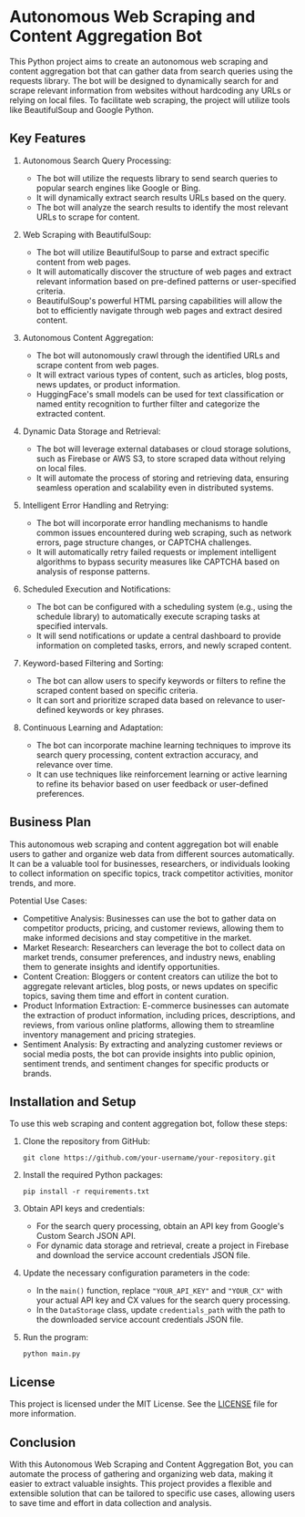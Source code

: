 # Autonomous Web Scraping and Content Aggregation Bot

This Python project aims to create an autonomous web scraping and content aggregation bot that can gather data from search queries using the requests library. The bot will be designed to dynamically search for and scrape relevant information from websites without hardcoding any URLs or relying on local files. To facilitate web scraping, the project will utilize tools like BeautifulSoup and Google Python.

## Key Features

1. Autonomous Search Query Processing:
   - The bot will utilize the requests library to send search queries to popular search engines like Google or Bing.
   - It will dynamically extract search results URLs based on the query.
   - The bot will analyze the search results to identify the most relevant URLs to scrape for content.

2. Web Scraping with BeautifulSoup:
   - The bot will utilize BeautifulSoup to parse and extract specific content from web pages.
   - It will automatically discover the structure of web pages and extract relevant information based on pre-defined patterns or user-specified criteria.
   - BeautifulSoup's powerful HTML parsing capabilities will allow the bot to efficiently navigate through web pages and extract desired content.

3. Autonomous Content Aggregation:
   - The bot will autonomously crawl through the identified URLs and scrape content from web pages.
   - It will extract various types of content, such as articles, blog posts, news updates, or product information.
   - HuggingFace's small models can be used for text classification or named entity recognition to further filter and categorize the extracted content.

4. Dynamic Data Storage and Retrieval:
   - The bot will leverage external databases or cloud storage solutions, such as Firebase or AWS S3, to store scraped data without relying on local files.
   - It will automate the process of storing and retrieving data, ensuring seamless operation and scalability even in distributed systems.

5. Intelligent Error Handling and Retrying:
   - The bot will incorporate error handling mechanisms to handle common issues encountered during web scraping, such as network errors, page structure changes, or CAPTCHA challenges.
   - It will automatically retry failed requests or implement intelligent algorithms to bypass security measures like CAPTCHA based on analysis of response patterns.

6. Scheduled Execution and Notifications:
   - The bot can be configured with a scheduling system (e.g., using the schedule library) to automatically execute scraping tasks at specified intervals.
   - It will send notifications or update a central dashboard to provide information on completed tasks, errors, and newly scraped content.

7. Keyword-based Filtering and Sorting:
   - The bot can allow users to specify keywords or filters to refine the scraped content based on specific criteria.
   - It can sort and prioritize scraped data based on relevance to user-defined keywords or key phrases.

8. Continuous Learning and Adaptation:
   - The bot can incorporate machine learning techniques to improve its search query processing, content extraction accuracy, and relevance over time.
   - It can use techniques like reinforcement learning or active learning to refine its behavior based on user feedback or user-defined preferences.

## Business Plan

This autonomous web scraping and content aggregation bot will enable users to gather and organize web data from different sources automatically. It can be a valuable tool for businesses, researchers, or individuals looking to collect information on specific topics, track competitor activities, monitor trends, and more.

Potential Use Cases:
- Competitive Analysis: Businesses can use the bot to gather data on competitor products, pricing, and customer reviews, allowing them to make informed decisions and stay competitive in the market.
- Market Research: Researchers can leverage the bot to collect data on market trends, consumer preferences, and industry news, enabling them to generate insights and identify opportunities.
- Content Creation: Bloggers or content creators can utilize the bot to aggregate relevant articles, blog posts, or news updates on specific topics, saving them time and effort in content curation.
- Product Information Extraction: E-commerce businesses can automate the extraction of product information, including prices, descriptions, and reviews, from various online platforms, allowing them to streamline inventory management and pricing strategies.
- Sentiment Analysis: By extracting and analyzing customer reviews or social media posts, the bot can provide insights into public opinion, sentiment trends, and sentiment changes for specific products or brands.

## Installation and Setup

To use this web scraping and content aggregation bot, follow these steps:

1. Clone the repository from GitHub:
   ```
   git clone https://github.com/your-username/your-repository.git
   ```

2. Install the required Python packages:
   ```
   pip install -r requirements.txt
   ```

3. Obtain API keys and credentials:
   - For the search query processing, obtain an API key from Google's Custom Search JSON API.
   - For dynamic data storage and retrieval, create a project in Firebase and download the service account credentials JSON file.

4. Update the necessary configuration parameters in the code:
   - In the `main()` function, replace `"YOUR_API_KEY"` and `"YOUR_CX"` with your actual API key and CX values for the search query processing.
   - In the `DataStorage` class, update `credentials_path` with the path to the downloaded service account credentials JSON file.

5. Run the program:
   ```
   python main.py
   ```

## License

This project is licensed under the MIT License. See the [LICENSE](LICENSE) file for more information.

## Conclusion

With this Autonomous Web Scraping and Content Aggregation Bot, you can automate the process of gathering and organizing web data, making it easier to extract valuable insights. This project provides a flexible and extensible solution that can be tailored to specific use cases, allowing users to save time and effort in data collection and analysis.